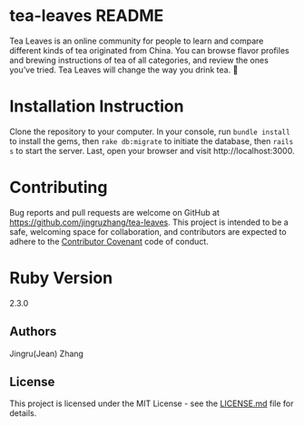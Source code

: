 # tea-leaves README
Tea Leaves is an online community for people to learn and compare different kinds of tea originated from China. You can browse flavor profiles and brewing instructions of tea of all categories, and review the ones you’ve tried. Tea Leaves will change the way you drink tea. 🌱

# Installation Instruction
Clone the repository to your computer. In your console, run `bundle install` to install the gems, then `rake db:migrate` to initiate the database, then `rails s` to start the server. Last, open your browser and visit http://localhost:3000.

# Contributing
Bug reports and pull requests are welcome on GitHub at https://github.com/jingruzhang/tea-leaves. This project is intended to be a safe, welcoming space for collaboration, and contributors are expected to adhere to the [Contributor Covenant](contributor-covenant.org) code of conduct.

# Ruby Version
2.3.0

## Authors

Jingru(Jean) Zhang

## License

This project is licensed under the MIT License - see the [LICENSE.md](LICENSE.md) file for details.

